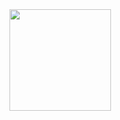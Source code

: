 <div>
  <a href="https://github.com/JoaoHenriquelm">
  <img height="180em" align="center" src="https://github-readme-stats.vercel.app/api/top-langs/?username=JoaoHenriquelm&layout=compact&langs_count=6&theme=tokyonight"/>
</div>


